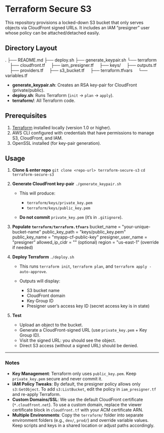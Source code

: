 # Terraform Secure S3

This repository provisions a locked-down S3 bucket that only serves objects via CloudFront signed URLs. It includes an IAM “presigner” user whose policy can be attached/detached easily.

## Directory Layout

.
├── README.md
├── deploy.sh
├── generate\_keypair.sh
└── terraform
    ├── cloudfront.tf
    ├── iam\_presigner.tf
    ├── keys/
    ├── outputs.tf
    ├── providers.tf
    ├── s3\_bucket.tf
    ├── terraform.tfvars
    └── variables.tf

* **generate\_keypair.sh**: Creates an RSA key-pair for CloudFront (private/public).
* **deploy.sh**: Runs Terraform (`init` → `plan` → `apply`).
* **terraform/**: All Terraform code.

## Prerequisites

1. [Terraform](https://www.terraform.io/downloads.html) installed locally (version 1.0 or higher).
2. AWS CLI configured with credentials that have permissions to manage S3, CloudFront, and IAM.
3. OpenSSL installed (for key-pair generation).

## Usage

1. **Clone & enter repo**
   `git clone <repo-url> terraform-secure-s3`
   `cd terraform-secure-s3`

2. **Generate CloudFront key-pair**
   `./generate_keypair.sh`

   * This will produce:

     * `terraform/keys/private_key.pem`
     * `terraform/keys/public_key.pem`
   * **Do not commit** `private_key.pem` (it’s in `.gitignore`).

3. **Populate `terraform/terraform.tfvars`**
   bucket\_name         = "your-unique-bucket-name"
   public\_key\_path     = "keys/public\_key.pem"
   public\_key\_name     = "myapp-cf-public-key"
   presigner\_user\_name = "presigner"
   allowed\_ip\_cidr     = ""           (optional)
   region              = "us-east-1"  (override if needed)

4. **Deploy Terraform**
   `./deploy.sh`

   * This runs `terraform init`, `terraform plan`, and `terraform apply -auto-approve`.
   * Outputs will display:

     * S3 bucket name
     * CloudFront domain
     * Key Group ID
     * Presigner user’s access key ID (secret access key is in state)

5. **Test**

   * Upload an object to the bucket.
   * Generate a CloudFront-signed URL (use `private_key.pem` + Key Group ID).
   * Visit the signed URL: you should see the object.
   * Direct S3 access (without a signed URL) should be denied.

---

### Notes

* **Key Management**: Terraform only uses `public_key.pem`. Keep `private_key.pem` secure and never commit it.
* **IAM Policy Tweaks**: By default, the presigner policy allows only `s3:GetObject`. To add `s3:ListBucket`, edit the policy in `iam_presigner.tf` and re-apply Terraform.
* **Custom Domains/SSL**: We use the default CloudFront certificate (`*.cloudfront.net`). To use a custom domain, replace the viewer certificate block in `cloudfront.tf` with your ACM certificate ARN.
* **Multiple Environments**: Copy the `terraform/` folder into separate environment folders (e.g., `dev/`, `prod/`) and override variable values. Keep scripts and keys in a shared location or adjust paths accordingly.